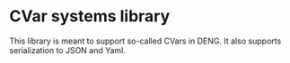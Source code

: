 # CVar systems library

This library is meant to support so-called CVars in DENG. It also supports serialization to JSON and Yaml.

